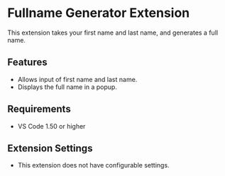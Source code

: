 # Fullname Generator Extension

This extension takes your first name and last name, and generates a full name.

## Features

- Allows input of first name and last name.
- Displays the full name in a popup.

## Requirements

- VS Code 1.50 or higher

## Extension Settings

- This extension does not have configurable settings.

